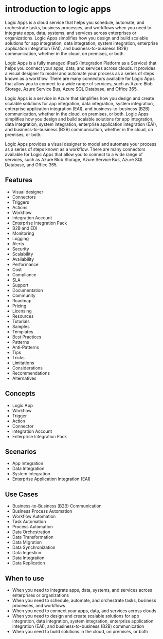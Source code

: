 # introduction to logic apps

Logic Apps is a cloud service that helps you schedule, automate, and orchestrate tasks, business processes, and workflows when you need to integrate apps, data, systems, and services across enterprises or organizations. Logic Apps simplifies how you design and build scalable solutions for app integration, data integration, system integration, enterprise application integration (EAI), and business-to-business (B2B) communication, whether in the cloud, on premises, or both.

Logic Apps is a fully managed iPaaS (integration Platform as a Service) that helps you connect your apps, data, and services across clouds. It provides a visual designer to model and automate your process as a series of steps known as a workflow. There are many connectors available for Logic Apps that allow you to connect to a wide range of services, such as Azure Blob Storage, Azure Service Bus, Azure SQL Database, and Office 365.

Logic Apps is a service in Azure that simplifies how you design and create scalable solutions for app integration, data integration, system integration, enterprise application integration (EAI), and business-to-business (B2B) communication, whether in the cloud, on premises, or both. Logic Apps simplifies how you design and build scalable solutions for app integration, data integration, system integration, enterprise application integration (EAI), and business-to-business (B2B) communication, whether in the cloud, on premises, or both.

Logic Apps provides a visual designer to model and automate your process as a series of steps known as a workflow. There are many connectors available for Logic Apps that allow you to connect to a wide range of services, such as Azure Blob Storage, Azure Service Bus, Azure SQL Database, and Office 365.

## Features

- Visual designer
- Connectors
- Triggers
- Actions
- Workflow
- Integration Account
- Enterprise Integration Pack
- B2B and EDI
- Monitoring
- Logging
- Alerts
- Security
- Scalability
- Availability
- Performance
- Cost
- Compliance
- SLA
- Support
- Documentation
- Community
- Roadmap
- Pricing
- Licensing
- Resources
- Tutorials
- Samples
- Templates
- Best Practices
- Patterns
- Anti-Patterns
- Tips
- Tricks
- Limitations
- Considerations
- Recommendations
- Alternatives

## Concepts

- Logic App
- Workflow
- Trigger
- Action
- Connector
- Integration Account
- Enterprise Integration Pack

## Scenarios

- App Integration
- Data Integration
- System Integration
- Enterprise Application Integration (EAI)

## Use Cases

- Business-to-Business (B2B) Communication
- Business Process Automation
- Workflow Automation
- Task Automation
- Process Automation
- Data Orchestration
- Data Transformation
- Data Migration
- Data Synchronization
- Data Ingestion
- Data Integration
- Data Replication

## When to use

- When you need to integrate apps, data, systems, and services across enterprises or organizations
- When you need to schedule, automate, and orchestrate tasks, business processes, and workflows
- When you need to connect your apps, data, and services across clouds
- When you need to design and create scalable solutions for app integration, data integration, system integration, enterprise application integration (EAI), and business-to-business (B2B) communication
- When you need to build solutions in the cloud, on premises, or both
